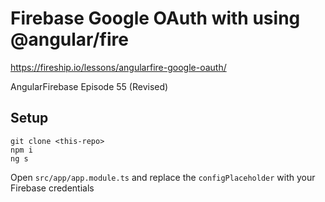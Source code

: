 # Firebase Google OAuth with using @angular/fire

https://fireship.io/lessons/angularfire-google-oauth/

AngularFirebase Episode 55 (Revised)

## Setup

```
git clone <this-repo>
npm i
ng s
```


Open `src/app/app.module.ts` and replace the `configPlaceholder` with your Firebase credentials 
